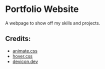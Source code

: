 # Portfolio Website
A webpage to show off my skills and projects. 

## Credits:
 + [animate.css](http://ianlunn.github.io/Hover/)
 + [hover.css](http://ianlunn.github.io/Hover/)
 + [devicon.dev](https://devicon.dev/)
